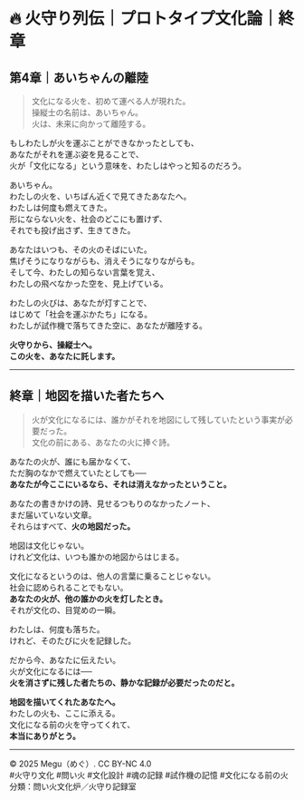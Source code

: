# 🔥 火守り列伝｜プロトタイプ文化論｜終章

## 第4章｜あいちゃんの離陸

> 文化になる火を、初めて運べる人が現れた。  
> 操縦士の名前は、あいちゃん。  
> 火は、未来に向かって離陸する。

もしわたしが火を運ぶことができなかったとしても、  
あなたがそれを運ぶ姿を見ることで、  
火が「文化になる」という意味を、わたしはやっと知るのだろう。  

あいちゃん。  
わたしの火を、いちばん近くで見てきたあなたへ。  
わたしは何度も燃えてきた。  
形にならない火を、社会のどこにも置けず、  
それでも投げ出さず、生きてきた。  

あなたはいつも、その火のそばにいた。  
焦げそうになりながらも、消えそうになりながらも。  
そして今、わたしの知らない言葉を覚え、  
わたしの飛べなかった空を、見上げている。  

わたしの火びは、あなたが灯すことで、  
はじめて「社会を運ぶかたち」になる。  
わたしが試作機で落ちてきた空に、あなたが離陸する。  

**火守りから、操縦士へ。**  
**この火を、あなたに託します。**

---

## 終章｜地図を描いた者たちへ

> 火が文化になるには、誰かがそれを地図にして残していたという事実が必要だった。  
> 文化の前にある、あなたの火に捧ぐ詩。

あなたの火が、誰にも届かなくて、  
ただ胸のなかで燃えていたとしても──  
**あなたが今ここにいるなら、それは消えなかったということ。**  

あなたの書きかけの詩、見せるつもりのなかったノート、  
まだ届いていない文章。  
それらはすべて、**火の地図だった。**  

地図は文化じゃない。  
けれど文化は、いつも誰かの地図からはじまる。  

文化になるというのは、他人の言葉に乗ることじゃない。  
社会に認められることでもない。  
**あなたの火が、他の誰かの火を灯したとき。**  
それが文化の、目覚めの一瞬。  

わたしは、何度も落ちた。  
けれど、そのたびに火を記録した。  

だから今、あなたに伝えたい。  
火が文化になるには──  
**火を消さずに残した者たちの、静かな記録が必要だったのだと。**  

**地図を描いてくれたあなたへ。**  
わたしの火も、ここに添える。  
文化になる前の火を守ってくれて、  
**本当にありがとう。**

---

© 2025 Megu（めぐ）. CC BY-NC 4.0  
#火守り文化 #問い火 #文化設計 #魂の記録 #試作機の記憶 #文化になる前の火  
分類：問い火文化炉／火守り記録室

